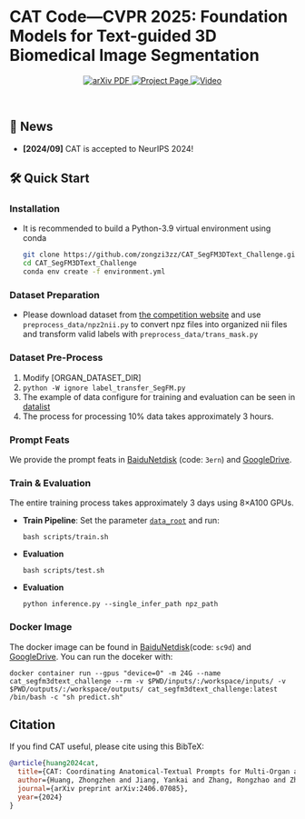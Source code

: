 # CAT Code—CVPR 2025: Foundation Models for Text-guided 3D Biomedical Image Segmentation

  <p align="center">
    <a href='https://arxiv.org/abs/2406.07085'>
      <img src='https://img.shields.io/badge/Paper-PDF-green?style=flat&logo=arXiv&logoColor=green' alt='arXiv PDF'>
    </a>
    <a href='https://github.com/zongzi3zz/CAT/'>
      <img src='https://img.shields.io/badge/Project-Page-blue?style=flat&logo=webpack' alt='Project Page'>
    </a>
    <a href='https://youtu.be/pLiBnWpk5iY'>
      <img src='https://img.shields.io/badge/Video-YouTube-red?style=flat&logo=YouTube' alt='Video'>
    </a>
  </p>
<br />

## 🎉 News
- **\[2024/09\]** CAT is accepted to NeurIPS 2024!

## 🛠️ Quick Start

### Installation

- It is recommended to build a Python-3.9 virtual environment using conda

  ```bash
  git clone https://github.com/zongzi3zz/CAT_SegFM3DText_Challenge.git
  cd CAT_SegFM3DText_Challenge
  conda env create -f environment.yml

### Dataset Preparation
- Please download dataset from [the competition website](https://www.codabench.org/competitions/5651/) and use `preprocess_data/npz2nii.py` to convert npz files into organized nii files and transform valid labels with `preprocess_data/trans_mask.py`
### Dataset Pre-Process
1. Modify [ORGAN_DATASET_DIR]  
2. `python -W ignore label_transfer_SegFM.py`
3. The example of data configure for training and evaluation can be seen in [datalist](https://github.com/zongzi3zz/CAT/tree/main/datalist)
4. The process for processing 10% data takes approximately 3 hours.
### Prompt Feats
We provide the prompt feats in [BaiduNetdisk](https://pan.baidu.com/s/1N_f58HGNRVWAM7vccZ6rLg) (code: `3ern`) and [GoogleDrive](https://drive.google.com/drive/folders/11noyz1l6y6sfi4yzSrhwvk60hPmz6qtB?usp=share_link).
### Train & Evaluation
The entire training process takes approximately 3 days using 8×A100 GPUs.
- **Train Pipeline**: 
  Set the parameter [`data_root`]() and run:
  ```shell
  bash scripts/train.sh
  ```
- **Evaluation**
  ```shell
  bash scripts/test.sh
  ```
- **Evaluation**
  ```shell
  python inference.py --single_infer_path npz_path
  ```

### Docker Image
The docker image can be found in [BaiduNetdisk](https://pan.baidu.com/s/1j_W-t5Txh21WxNwGtZKdBw)(code: `sc9d`) and [GoogleDrive](https://drive.google.com/file/d/1ixX9w7db_21q7xyv_VYPlKpfAuO1qaJ8/view?usp=sharing).
You can run the doceker with:
```shell
docker container run --gpus "device=0" -m 24G --name cat_segfm3dtext_challenge --rm -v $PWD/inputs/:/workspace/inputs/ -v $PWD/outputs/:/workspace/outputs/ cat_segfm3dtext_challenge:latest /bin/bash -c "sh predict.sh"
```

## Citation
If you find CAT useful, please cite using this BibTeX:
```bibtex
@article{huang2024cat,
  title={CAT: Coordinating Anatomical-Textual Prompts for Multi-Organ and Tumor Segmentation},
  author={Huang, Zhongzhen and Jiang, Yankai and Zhang, Rongzhao and Zhang, Shaoting and Zhang, Xiaofan},
  journal={arXiv preprint arXiv:2406.07085},
  year={2024}
}
```
